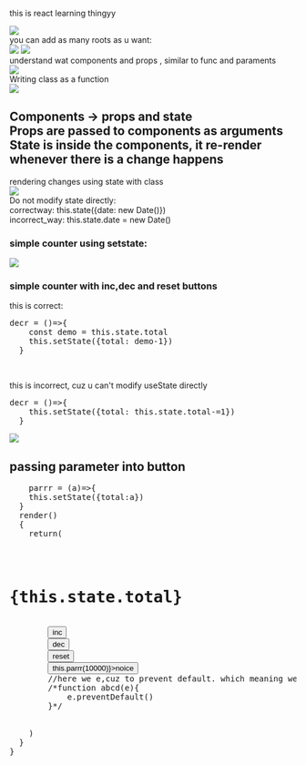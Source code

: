 this is react learning thingyy

<img src="screen_shots/2.png">



<div>you can add as many roots as u want:</div>
<img src="screen_shots/1.png">
<img src="screen_shots/4.png">
<div>understand wat components and props , similar to func and paraments</div>
<img src="screen_shots/3.png">
<div>Writing class as a function</div>
<img src="screen_shots/5.png">
<h2>Components -> props and state<br> Props are passed to components as arguments<br>State is inside the components, it re-render whenever there is a change happens</h2>
<div>rendering changes using state with class</div>
<img src="screen_shots/6.png">
<div>
Do not modify state directly:<br>
correctway: this.state({date: new Date()})<br>
incorrect_way: this.state.date = new Date()
</div>

<h3>simple counter using setstate:</h3>
<img src="screen_shots/7.png">
<h3>simple counter with inc,dec and reset buttons</h3>
<div>
this is correct:<br>
<pre>decr = ()=>{
    const demo = this.state.total
    this.setState({total: demo-1})
  }</pre><br>
  
  this is incorrect, cuz u can't modify useState directly<br>
  <pre>decr = ()=>{
    this.setState({total: this.state.total-=1})
  }</pre>
  </div>
<img src="screen_shots/8.png">

<h2>passing parameter into button</h2>
<pre>
    parrr = (a)=>{
    this.setState({total:a})
  }
  render()
  {
    return(
      <div>
        <h1>{this.state.total}</h1>
        <button onClick={this.func}>inc</button>
        <button onClick={this.decr}>dec</button>
        <button onClick={this.rest}>reset</button>
        <button onClick={(e)=>this.parrr(10000)}>noice</button>
        //here we e,cuz to prevent default. which meaning we dont want to call this function when user req for this page
        /*function abcd(e){
            e.preventDefault()
        }*/
      </div>
    )
  }
}</pre>

